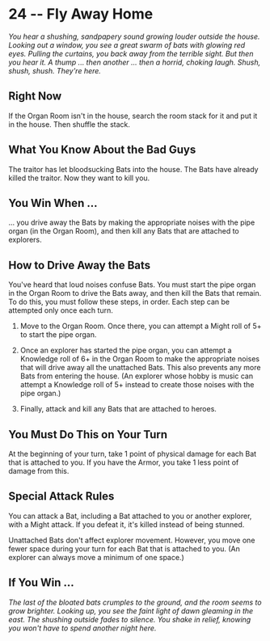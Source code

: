 # 24 -- Fly Away Home

_You hear a shushing, sandpapery sound growing louder outside the house. Looking out a window, you see a great swarm of bats with glowing red eyes. Pulling the curtains, you back away from the terrible sight. But then you hear it. A thump ... then another ... then a horrid, choking laugh. Shush, shush, shush._
_They're here._

## Right Now

If the Organ Room isn't in the house, search the room stack for it and put it in the house. Then shuffle the stack.

## What You Know About the Bad Guys

The traitor has let bloodsucking Bats into the house. The Bats have already killed the traitor. Now they want to kill you.

## You Win When ...

... you drive away the Bats by making the appropriate noises with the pipe organ (in the Organ Room), and then kill any Bats that are attached to explorers.

## How to Drive Away the Bats

You've heard that loud noises confuse Bats. You must start the pipe organ in the Organ Room to drive the Bats away, and then kill the Bats that remain. To do this, you must follow these steps, in order. Each step can be attempted only once each turn.

1. Move to the Organ Room. Once there, you can attempt a Might roll of 5+ to start the pipe organ.

2. Once an explorer has started the pipe organ, you can attempt a Knowledge roll of 6+ in the Organ Room to make the appropriate noises that will drive away all the unattached Bats. This also prevents any more Bats from entering the house. (An explorer whose hobby is music can attempt a Knowledge roll of 5+ instead to create those noises with the pipe organ.)

3. Finally, attack and kill any Bats that are attached to heroes.

## You Must Do This on Your Turn

At the beginning of your turn, take 1 point of physical damage for each Bat that is attached to you. If you have the Armor, you take 1 less point of damage from this.

## Special Attack Rules

You can attack a Bat, including a Bat attached to you or another explorer, with a Might attack. If you defeat it, it's killed instead of being stunned.

Unattached Bats don't affect explorer movement. However, you move one fewer space during your turn for each Bat that is attached to you. (An explorer can always move a minimum of one space.)

## If You Win ...

_The last of the bloated bats crumples to the ground, and the room seems to grow brighter. Looking up, you see the faint light of dawn gleaming in the east. The shushing outside fades to silence. You shake in relief, knowing you won't have to spend another night here._